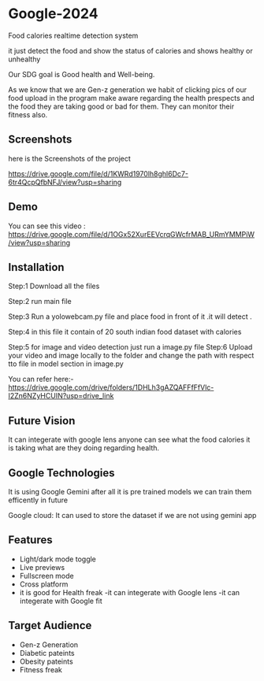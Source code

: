 # Google-2024

Food calories realtime detection system

it just detect the food and show the status of calories and shows healthy or unhealthy 

Our SDG goal is Good health and Well-being.

As we know that we are Gen-z generation we habit of clicking pics of our food upload in the program make aware regarding the health prespects and the food they are taking good or bad for them.
They can monitor their fitness also.


## Screenshots

here is the Screenshots of the project

https://drive.google.com/file/d/1KWRd1970lh8ghl6Dc7-6tr4QcpQfbNFJ/view?usp=sharing
## Demo

You can see this video :
https://drive.google.com/file/d/1OGx52XurEEVcrqGWcfrMAB_URmYMMPiW/view?usp=sharing


## Installation

Step:1 Download all the files

Step:2 run main file

Step:3 Run a yolowebcam.py file
and place food in front of it .it will detect .

Step:4 in this file it contain of 20 south indian food dataset with calories 

Step:5 for image and video detection just run a image.py file
Step:6 Upload your video and image locally to the folder and change the path with respect tto file in model section in image.py

You can refer here:-
https://drive.google.com/drive/folders/1DHLh3gAZQAFFfFfVlc-I2Zn6NZyHCUIN?usp=drive_link 
## Future Vision
It can integerate with google lens anyone can see what the food calories it is taking what are they doing regarding health.
## Google Technologies
It is using Google Gemini after all it is pre trained models we can train them efficently in future

Google cloud: It can used to store the dataset if we are not using gemini app
## Features

- Light/dark mode toggle
- Live previews
- Fullscreen mode
- Cross platform
- it is good for Health freak
-it can integerate with Google lens
-it can integerate with Google fit



## Target Audience
- Gen-z Generation
- Diabetic pateints
- Obesity pateints
- Fitness freak
